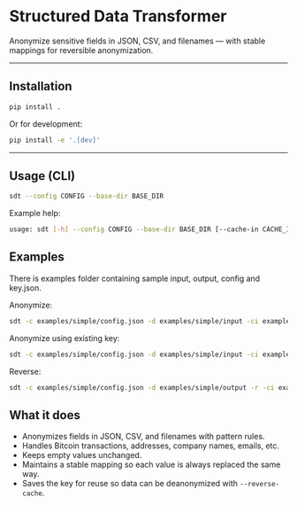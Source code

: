 # Structured Data Transformer

Anonymize sensitive fields in JSON, CSV, and filenames — with stable mappings for reversible anonymization.

---

## Installation

```bash
pip install .
```

Or for development:

```bash
pip install -e '.[dev]'
```

---

## Usage (CLI)

```bash
sdt --config CONFIG --base-dir BASE_DIR
```

Example help:

```bash
usage: sdt [-h] --config CONFIG --base-dir BASE_DIR [--cache-in CACHE_IN] [--cache-out CACHE_OUT] [--reverse-cache]
```

## Examples

There is examples folder containing sample input, output, config and key.json.

Anonymize:

```bash
sdt -c examples/simple/config.json -d examples/simple/input -ci examples/simple/key.json

```
Anonymize using existing key:

```bash
sdt -c examples/simple/config.json -d examples/simple/input -ci examples/simple/key.json
```

Reverse:

```bash
sdt -c examples/simple/config.json -d examples/simple/output -r -ci examples/simple/key.json
```

## 


## What it does

- Anonymizes fields in JSON, CSV, and filenames with pattern rules.
- Handles Bitcoin transactions, addresses, company names, emails, etc.
- Keeps empty values unchanged.
- Maintains a stable mapping so each value is always replaced the same way.
- Saves the key for reuse so data can be deanonymized with `--reverse-cache`.

